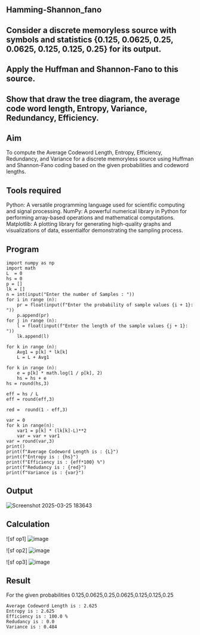 ## **Hamming-Shannon_fano**
## **Consider a discrete memoryless source with symbols and statistics {0.125, 0.0625, 0.25, 0.0625, 0.125, 0.125, 0.25} for its output.** 
## **Apply the Huffman and Shannon-Fano to this source.** 
## **Show that draw the tree diagram, the average code word length, Entropy, Variance, Redundancy, Efficiency.**

## **Aim**
To compute the Average Codeword Length, Entropy, Efficiency, Redundancy, and Variance for a discrete memoryless source using Huffman and Shannon-Fano coding based on the given probabilities and codeword lengths.

## **Tools required**
Python: A versatile programming language used for scientific computing and signal processing. NumPy: A powerful numerical library in Python for performing array-based operations and mathematical computations. Matplotlib: A plotting library for generating high-quality graphs and visualizations of data, essentialfor demonstrating the sampling process.

## **Program**
```
import numpy as np
import math 
L  = 0
hs = 0
p = []
lk = []
n = int(input("Enter the number of Samples : "))
for i in range (n): 
    pr = float(input(f"Enter the probability of sample values {i + 1}: "))  
    p.append(pr)
for j in range (n): 
    l = float(input(f"Enter the length of the sample values {j + 1}: "))  
    lk.append(l)

for k in range (n):
    Avg1 = p[k] * lk[k]
    L = L + Avg1

for k in range (n):
    e = p[k] * math.log(1 / p[k], 2)
    hs = hs + e
hs = round(hs,3)

eff = hs / L
eff = round(eff,3)

red =  round(1 - eff,3) 

var = 0
for k in range(n):
    var1 = p[k] * (lk[k]-L)**2
    var = var + var1
var = round(var,3)
print()
print(f"Average Codeword Length is : {L}")
print(f"Entropy is : {hs}")
print(f"Efficiency is : {eff*100} %")
print(f"Redudancy is : {red}")
print(f"Variance is : {var}")
```
## **Output**
![Screenshot 2025-03-25 183643](https://github.com/user-attachments/assets/8ce4b228-ceb1-4ef2-8915-ecc8dff690f5)

## **Calculation**
![sf op1] ![image](https://github.com/user-attachments/assets/1fdc7019-da47-49bd-8f15-f073152747b8)


![sf op2] ![image](https://github.com/user-attachments/assets/61d317b6-31df-4e20-8d18-c7631654e8a1)


![sf op3] ![image](https://github.com/user-attachments/assets/18706489-8e1a-4b6b-86bc-62f0fa24eef9)




## **Result**
For the given probabilities 0.125,0.0625,0.25,0.0625,0.125,0.125,0.25
```
Average Codeword Length is : 2.625 
Entropy is : 2.625
Efficiency is : 100.0 %
Redudancy is : 0.0
Variance is : 0.484
```


